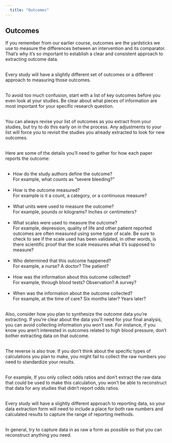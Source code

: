 ```yaml
---
  title: "Outcomes"
---
```



## Outcomes

If you remember from our earlier course, outcomes are the yardsticks we use to measure the differences between an intervention and its comparator. That’s why it’s so important to establish a clear and consistent approach to extracting outcome data. <br><br>

Every study will have a slightly different set of outcomes or a different approach to measuring those outcomes. <br><br>

To avoid too much confusion, start with a list of key outcomes before you even look at your studies. Be clear about what pieces of information are most important for your specific research question. <br><br>

You can always revise your list of outcomes as you extract from your studies, but try to do this early on in the process.  Any adjustments to your list will force you to revisit the studies you already extracted to look for new outcomes.<br><br>

Here are some of the details you’ll need to gather for how each paper reports the outcome:<br><br>

- How do the study authors define the outcome? <br>
For example, what counts as “severe bleeding?”<br><br>
- How is the outcome measured?<br>
For example is it a count, a category, or a continuous measure?<br><br>
- What units were used to measure the outcome?<br>
	For example, pounds or kilograms? Inches or centimeters?<br><br>
- What scales were used to measure the outcome?<br>
For example, depression, quality of life and other patient reported outcomes are often measured using some type of scale. Be sure to check to see if the scale used has been validated, in other words, is there scientific proof that the scale measures what it’s supposed to measure?<br><br>
- Who determined that this outcome happened? <br>
For example, a nurse? A doctor? The patient?<br><br>
- How was the information about this outcome collected? <br>
For example, through blood tests? Observation? A survey?<br><br>
- When was the information about the outcome collected?<br>
 For example, at the time of care? Six months later? Years later?<br><br>
 
Also, consider how you plan to synthesize the outcome data you’re extracting. If you’re clear about the data you’ll need for your final analysis, you can avoid collecting information you won’t use. For instance, if you know you aren’t interested in outcomes related to high blood pressure, don’t bother extracting data on that outcome. <br><br>

The reverse is also true. If you don’t think about the specific types of calculations you plan to make, you might fail to collect the raw numbers you need to standardize your results. <br><br>

For example, If you only collect odds ratios and don’t extract the raw data that could be used to make this calculation, you won’t be able to reconstruct that data for any studies that didn’t report odds ratios. <br><br>

Every study will have a slightly different approach to reporting data, so your data extraction form will need to include a place for both raw numbers and calculated results to capture the range of reporting methods.<br><br>

In general, try to capture data in as raw a form as possible so that you can reconstruct anything you need.
